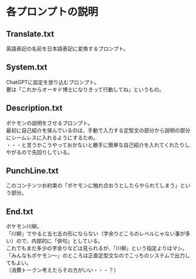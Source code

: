 # 各プロンプトの説明

## Translate.txt

英語表記の名前を日本語表記に変換するプロンプト。  

## System.txt

ChatGPTに設定を放り込むプロンプト。  
要は「これからオーキド博士になりきって行動してね」というもの。  

## Description.txt

ポケモンの説明をさせるプロンプト。  
最初に自己紹介を挟んでいるのは、手動で入力する定型文の部分から説明の部分にシームレスに入れるようにするため。  
・・・と言うかこうやっておかないと勝手に簡単な自己紹介を入れてくれたりしやがるので先回りしている。  

## PunchLine.txt

このコンテンツお約束の「ポケモンに触れ合おうとしたらやられてしまう」という部分。  

## End.txt

ポケモン川柳。  
「川柳」でやると五七五の形にならない（字余りどころのレベルじゃない事が多い）ので、内部的に「俳句」としている。  
これでもまだ多少の字余りなどは見られるが、「川柳」という指定よりはマシ。  
「みんなもポケモン～」のところは正直定型文なのでこっちのシステムで出力してもよい。  
（消費トークン考えたらその方がいい・・・？）
